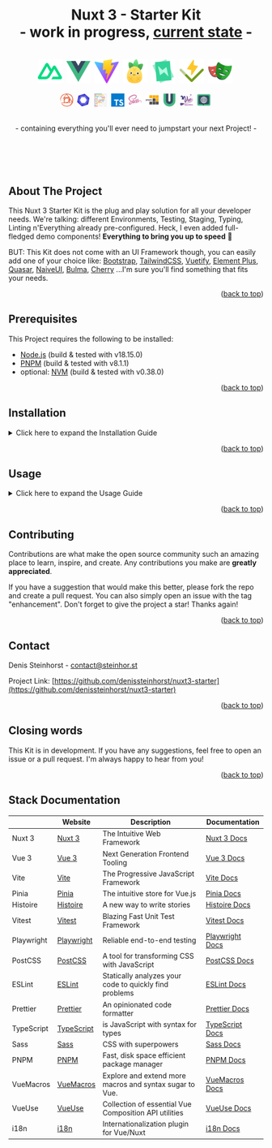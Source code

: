 <a name="readme-top"></a>

<h1 align="center">Nuxt 3 - Starter Kit <br/>- work in progress, <a href="https://github.com/denissteinhorst/nuxt3-starter-kit/blob/main/TODO.md">current state</a> -</h1>

<div align="center">
  <br>
  <a>
    <img src="docs/logos/nuxt.png" alt="nuxt Logo" height="48">&nbsp;
    <img src="docs/logos/vue.png" alt="vue Logo" height="48">&nbsp;
    <img src="docs/logos/vite.png" alt="vite Logo" height="48">&nbsp;
    <img src="docs/logos/pinia.png" alt="vite Logo" height="48">&nbsp;
    <img src="docs/logos/histoire.png" alt="histoire Logo" height="48">&nbsp;
    <img src="docs/logos/vitest.png" alt="vitest Logo" height="48">&nbsp;
    <img src="docs/logos/playwrite.png" alt="playwrite Logo" height="48">&nbsp;
  <br>  <br>
   <img src="docs/logos/postcss.png" alt="postcss Logo" height="26">&nbsp;
    <img src="docs/logos/eslint.png" alt="eslint Logo" height="26">&nbsp;
    <img src="docs/logos/prettier.png" alt="prettier Logo" height="26">&nbsp;
    <img src="docs/logos/typescript.png" alt="typescript Logo" height="26">&nbsp;
    <img src="docs/logos/sass.png" alt="sass Logo" height="26">&nbsp;
    <img src="docs/logos/pnpm.png" alt="pnpm Logo" height="26">&nbsp;
    <img src="docs/logos/vueuse.png" alt="vueuse Logo" height="26">&nbsp;
    <img src="docs/logos/vuemacros.png" alt="vuemacros Logo" height="26">&nbsp;
    <img src="docs/logos/i18n.png" alt="i18n Logo" height="26">&nbsp;
  </a>
  <br>
  <br>
  <p>- containing everything you'll ever need to jumpstart your next Project! -</p>
  <h1 align="center">&nbsp;</h1>
</div>

## About The Project

This Nuxt 3 Starter Kit is the plug and play solution for all your developer needs. We're talking: different Environments, Testing, Staging, Typing, Linting n'Everything already pre-configured. Heck, I even added full-fledged demo components! **Everything to bring you up to speed** 🚀

BUT: This Kit does not come with an UI Framework though, you can easily add one of your choice like:
[Bootstrap](https://getbootstrap.com/), [TailwindCSS](https://tailwindcss.com/), [Vuetify](https://vuetifyjs.com/en/), [Element Plus](https://element-plus.org/), [Quasar](https://quasar.dev/), [NaiveUI](https://www.naiveui.com/), [Bulma](https://bulma.io/), [Cherry](https://cherry.design) ...I'm sure you'll find something that fits your needs.

<p align="right">(<a href="#readme-top">back to top</a>)</p>

## Prerequisites
  This Project requires the following to be installed:
  - [Node.js](https://nodejs.org/en/) (build & tested with v18.15.0)
  - [PNPM](https://pnpm.io/) (build & tested with v8.1.1)
  - optional: [NVM](https://github.com/nvm-sh/nvm) (build & tested with v0.38.0)

  <p align="right">(<a href="#readme-top">back to top</a>)</p>

## Installation
<details>
<summary>Click here to expand the Installation Guide</summary>
<br>
<ul>
<li>
  <b>1) Install or Check correct node version </b>      

  ```bash
  nvm install --lts=Hydrogen 18.15.0
  ```
  ```bash
  nvm -v && node -v && npm -v
  ```
</li>
  <br>
<li>
  <b>2) Clone the Repository</b>      

  ```bash
  git clone https://github.com/denissteinhorst/nuxt3-starter-kit.git
  ```
</li>
  <br>
<li>
  <b>3) Switch into project Directory and install Dependencies</b>      

  ```bash
  cd nuxt3-starter-kit
  pnpm install
  pnpm post install
  ```
</li>
</ul>
</details>
<p align="right">(<a href="#readme-top">back to top</a>)</p>

## Usage
<details>
<summary>Click here to expand the Usage Guide</summary>

<ul>
<br>
<li>
  <b>1) Since the ".env.*"-Files aren't part of the Repo, you need to create them </b>      
 <br> <br>
 
  _(assuming you are already in the project directory)_
  <br><br>

  for Mac/Linux Terminal:
  ```bash
  for target in .env.development .env.staging .env.production; do cp .env $target; done
  ```

  for Windows Powershell:
  ```PowerShell
  foreach ($target in ".env.development", ".env.staging", ".env.production") {Copy-Item .env $target}
  ```
</li>
<br>
<li>
  <b>2) Change the Environment Variables for every Environment as needed</b>
  <br> <br>

  | Variable | Description | Default |
  | --- | --- | --- |
  | `APP_ENV` | Environment of the App | dev |
  | `APP_DEBUG` | Debug Mode of the App | true |  
  | `APP_NAME` | Name of the App | Nuxt 3 Starter Kit |
  | `APP_URL` | URL of the App | http://localhost:3000 |
  | `APP_PORT` | Port of the App | 3000 |
</li>
<br>
<li>
  <b>3) start with your desired run-mode</b>  
<br> <br>

  | Command | Description | Port / Location |
  | --- | --- | --- |
  | `pnpm dev` | Starts the Nuxt-Development server with HMR (uses: .env.development) | :3000 |
  | `pnpm build:stage` | Builds the app for staging (uses: .env.staging) | .output |
  | `pnpm build` | Builds the app for production (uses: .env.production) | .output |
  | `pnpm test-ui` | Starts the Vitest-Test-Runner | :51204/__vitest__/ |
  | `pnpm test-e2e` | Starts the Playwrite-Test-Runner | tbd |
  | `pnpm coverage` | Generates Vitest Coverage report | .coverage |
  | `pnpm histoire` | Starts the Histoire-Store UI | :6006 |
  | `pnpm postinstall` | Runs all postinstall scripts | - |


</li>
<br>
</ul>
</details>
<p align="right">(<a href="#readme-top">back to top</a>)</p>

## Contributing
  Contributions are what make the open source community such an amazing place to learn, inspire, and create. Any contributions you make are **greatly appreciated**.

If you have a suggestion that would make this better, please fork the repo and create a pull request. You can also simply open an issue with the tag "enhancement".
Don't forget to give the project a star! Thanks again!
  <p align="right">(<a href="#readme-top">back to top</a>)</p>

## Contact
Denis Steinhorst - contact@steinhor.st

Project Link: [https://github.com/denissteinhorst/nuxt3-starter](https://github.com/denissteinhorst/nuxt3-starter)

<p align="right">(<a href="#readme-top">back to top</a>)</p>


## Closing words
  This Kit is in development. If you have any suggestions, feel free to open an issue or a pull request. I'm always happy to hear from you!
  <p align="right">(<a href="#readme-top">back to top</a>)</p>


## Stack Documentation

|  | Website | Description | Documentation |
| --- | --- | --- | --- |
| Nuxt 3 | [Nuxt 3](https://nuxt.com) | The Intuitive Web Framework | [Nuxt 3 Docs](https://nuxt.com/docs) |
| Vue 3 | [Vue 3](https://vuejs.org) | Next Generation Frontend Tooling | [Vue 3 Docs](https://v3.vuejs.org/) |
| Vite | [Vite](https://vitejs.dev/) | The Progressive JavaScript Framework | [Vite Docs](https://vitejs.dev/guide/) |
| Pinia | [Pinia](https://pinia.esm.dev/) | The intuitive store for Vue.js | [Pinia Docs](https://pinia.esm.dev/) |
| Histoire | [Histoire](https://histoire.dev/) | A new way to write stories | [Histoire Docs](https://histoire.dev/guide/vue3/getting-started.html) |
| Vitest | [Vitest](https://vitest.dev/) | Blazing Fast Unit Test Framework | [Vitest Docs](https://vitest.dev/guide/) |
| Playwright | [Playwright](https://playwright.dev/) | Reliable end-to-end testing | [Playwright Docs](https://playwright.dev/docs/intro) |
| PostCSS | [PostCSS](https://postcss.org/) | A tool for transforming CSS with JavaScript | [PostCSS Docs](https://postcss.org/docs/) |
| ESLint | [ESLint](https://eslint.org/) | Statically analyzes your code to quickly find problems | [ESLint Docs](https://eslint.org/docs/user-guide/getting-started) |
| Prettier | [Prettier](https://prettier.io/) | An opinionated code formatter | [Prettier Docs](https://prettier.io/docs/en/index.html) |
| TypeScript | [TypeScript](https://www.typescriptlang.org/) | is JavaScript with syntax for types | [TypeScript Docs](https://www.typescriptlang.org/docs/) |
| Sass | [Sass](https://sass-lang.com/) | CSS with superpowers | [Sass Docs](https://sass-lang.com/documentation) |
| PNPM | [PNPM](https://pnpm.io/) | Fast, disk space efficient package manager | [PNPM Docs](https://pnpm.io/) |
| VueMacros | [VueMacros](https://vue-macros.sxzz.moe) | Explore and extend more macros and syntax sugar to Vue. | [VueMacros Docs](https://vue-macros.sxzz.moe/guide/) |
| VueUse | [VueUse](https://vueuse.org/) | Collection of essential Vue Composition API utilities | [VueUse Docs](https://vueuse.org/guide/) |
| i18n | [i18n](https://v8.i18n.nuxtjs.org) | Internationalization plugin for Vue/Nuxt | [i18n Docs](https://i18n.nuxtjs.org) |